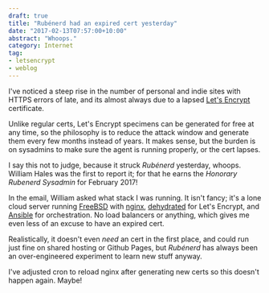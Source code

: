```yaml
---
draft: true
title: "Rubénerd had an expired cert yesterday"
date: "2017-02-13T07:57:00+10:00"
abstract: "Whoops."
category: Internet
tag:
- letsencrypt
- weblog
---
```

I've noticed a steep rise in the number of personal and indie sites with HTTPS errors of late, and its almost always due to a lapsed [Let's Encrypt] certificate.

Unlike regular certs, Let's Encrypt specimens can be generated for free at any time, so the philosophy is to reduce the attack window and generate them every few months instead of years. It makes sense, but the burden is on sysadmins to make sure the agent is running properly, or the cert lapses.

I say this not to judge, because it struck *Rubénerd* yesterday, whoops. William Hales was the first to report it; for that he earns the *Honorary Rubenerd Sysadmin* for February 2017!

In the email, William asked what stack I was running. It isn't fancy; it's a lone cloud server running [FreeBSD] with [nginx], [dehydrated] for Let's Encrypt, and [Ansible] for orchestration. No load balancers or anything, which gives me even less of an excuse to have an expired cert.

Realistically, it doesn't even *need* an cert in the first place, and could run just fine on shared hosting or Github Pages, but *Rubénerd* has always been an over-engineered experiment to learn new stuff anyway.

I've adjusted cron to reload nginx after generating new certs so this doesn't happen again. Maybe!

[Let's Encrypt]: https://letsencrypt.org/
[FreeBSD]: https://www.freebsd.org/
[nginx]: https://nginx.org/
[dehydrated]: https://github.com/lukas2511/dehydrated
[Ansible]: https://ansible.com/

